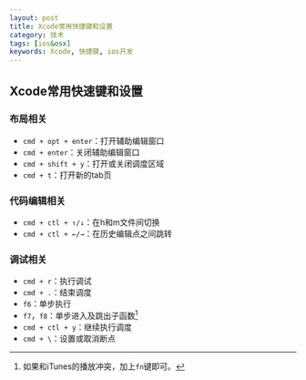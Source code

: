 ```yaml
---
layout: post
title: Xcode常用快捷键和设置
category: 技术
tags: [ios&osx]
keywords: Xcode, 快捷键, ios开发
---
```


## Xcode常用快速键和设置

### 布局相关
* `cmd + opt + enter`：打开辅助编辑窗口
* `cmd + enter`：关闭辅助编辑窗口
* `cmd + shift + y`：打开或关闭调度区域
* `cmd + t`：打开新的tab页

### 代码编辑相关

* `cmd + ctl + ↑/↓`：在h和m文件间切换
* `cmd + ctl + ←/→`：在历史编辑点之间跳转

### 调试相关

* `cmd + r`：执行调试
* `cmd + .`：结束调度
* `f6`：单步执行
* `f7`，`f8`：单步进入及跳出子函数[^1]
* `cmd + ctl + y`：继续执行调度
* `cmd + \`：设置或取消断点

[^1]: 如果和iTunes的播放冲突，加上`fn`键即可。